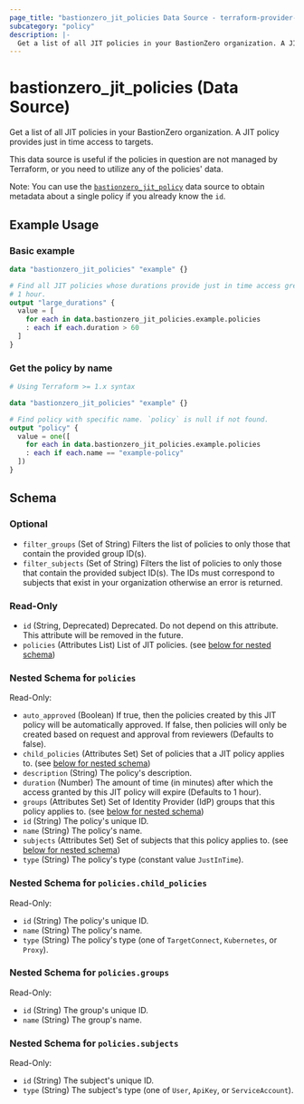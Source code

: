 ```yaml
---
page_title: "bastionzero_jit_policies Data Source - terraform-provider-bastionzero"
subcategory: "policy"
description: |-
  Get a list of all JIT policies in your BastionZero organization. A JIT policy provides just in time access to targets.
---
```


# bastionzero_jit_policies (Data Source)

Get a list of all JIT policies in your BastionZero organization. A JIT policy provides just in time access to targets.

This data source is useful if the policies in question are not managed by
Terraform, or you need to utilize any of the policies' data.

Note: You can use the [`bastionzero_jit_policy`](jit_policy) data source to
obtain metadata about a single policy if you already know the `id`.

## Example Usage

### Basic example

```terraform
data "bastionzero_jit_policies" "example" {}

# Find all JIT policies whose durations provide just in time access greater than
# 1 hour.
output "large_durations" {
  value = [
    for each in data.bastionzero_jit_policies.example.policies
    : each if each.duration > 60
  ]
}
```

### Get the policy by name

```terraform
# Using Terraform >= 1.x syntax

data "bastionzero_jit_policies" "example" {}

# Find policy with specific name. `policy` is null if not found.
output "policy" {
  value = one([
    for each in data.bastionzero_jit_policies.example.policies
    : each if each.name == "example-policy"
  ])
}
```

<!-- schema generated by tfplugindocs -->
## Schema

### Optional

- `filter_groups` (Set of String) Filters the list of policies to only those that contain the provided group ID(s).
- `filter_subjects` (Set of String) Filters the list of policies to only those that contain the provided subject ID(s). The IDs must correspond to subjects that exist in your organization otherwise an error is returned.

### Read-Only

- `id` (String, Deprecated) Deprecated. Do not depend on this attribute. This attribute will be removed in the future.
- `policies` (Attributes List) List of JIT policies. (see [below for nested schema](#nestedatt--policies))

<a id="nestedatt--policies"></a>
### Nested Schema for `policies`

Read-Only:

- `auto_approved` (Boolean) If true, then the policies created by this JIT policy will be automatically approved. If false, then policies will only be created based on request and approval from reviewers (Defaults to false).
- `child_policies` (Attributes Set) Set of policies that a JIT policy applies to. (see [below for nested schema](#nestedatt--policies--child_policies))
- `description` (String) The policy's description.
- `duration` (Number) The amount of time (in minutes) after which the access granted by this JIT policy will expire (Defaults to 1 hour).
- `groups` (Attributes Set) Set of Identity Provider (IdP) groups that this policy applies to. (see [below for nested schema](#nestedatt--policies--groups))
- `id` (String) The policy's unique ID.
- `name` (String) The policy's name.
- `subjects` (Attributes Set) Set of subjects that this policy applies to. (see [below for nested schema](#nestedatt--policies--subjects))
- `type` (String) The policy's type (constant value `JustInTime`).

<a id="nestedatt--policies--child_policies"></a>
### Nested Schema for `policies.child_policies`

Read-Only:

- `id` (String) The policy's unique ID.
- `name` (String) The policy's name.
- `type` (String) The policy's type (one of `TargetConnect`, `Kubernetes`, or `Proxy`).


<a id="nestedatt--policies--groups"></a>
### Nested Schema for `policies.groups`

Read-Only:

- `id` (String) The group's unique ID.
- `name` (String) The group's name.


<a id="nestedatt--policies--subjects"></a>
### Nested Schema for `policies.subjects`

Read-Only:

- `id` (String) The subject's unique ID.
- `type` (String) The subject's type (one of `User`, `ApiKey`, or `ServiceAccount`).